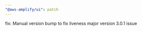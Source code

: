 ```yaml
---
"@aws-amplify/ui": patch
---
```


fix: Manual version bump to fix liveness major version 3.0.1 issue
